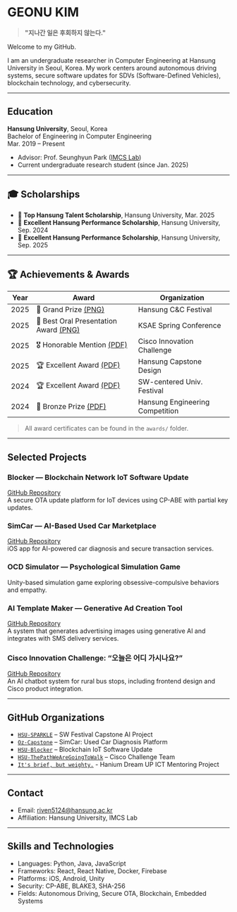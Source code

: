 # GEONU KIM
> **"지나간 일은 후회하지 않는다."**

Welcome to my GitHub.

I am an undergraduate researcher in Computer Engineering at Hansung University in Seoul, Korea. My work centers around autonomous driving systems, secure software updates for SDVs (Software-Defined Vehicles), blockchain technology, and cybersecurity.

---

## Education

**Hansung University**, Seoul, Korea  
Bachelor of Engineering in Computer Engineering  
Mar. 2019 – Present  
- Advisor: Prof. Seunghyun Park ([IMCS Lab](https://imcslab.github.io/))  
- Current undergraduate research student (since Jan. 2025)

---

## 🎓 Scholarships

- 🏅 **Top Hansung Talent Scholarship**, Hansung University, Mar. 2025  
- 🥈 **Excellent Hansung Performance Scholarship**, Hansung University, Sep. 2024
- 🥈 **Excellent Hansung Performance Scholarship**, Hansung University, Sep. 2025

---

## 🏆 Achievements & Awards

| Year | Award | Organization |
|------|-------|--------------|
| 2025 | 🥇 Grand Prize [(PNG)]() | Hansung C&C Festival |
| 2025 | 🥇 Best Oral Presentation Award [(PNG)](./awards/ksae_2025.png) | KSAE Spring Conference |
| 2025 | 🎖️ Honorable Mention [(PDF)](./awards/cisco_2025.pdf) | Cisco Innovation Challenge |
| 2025 | 🏆 Excellent Award [(PDF)](./awards/capstone_spring_2025.pdf) | Hansung Capstone Design |
| 2024 | 🏆 Excellent Award [(PDF)](./awards/sw_festival_2024.pdf) | SW-centered Univ. Festival |
| 2024 | 🥉 Bronze Prize [(PDF)](./awards/engineering_2024.pdf) | Hansung Engineering Competition |

> All award certificates can be found in the `awards/` folder.

---

## Selected Projects

### Blocker — Blockchain Network IoT Software Update  
[GitHub Repository](https://github.com/HSU-Blocker)  
A secure OTA update platform for IoT devices using CP-ABE with partial key updates.

### SimCar — AI-Based Used Car Marketplace  
[GitHub Repository](https://github.com/Oz-Capstone)  
iOS app for AI-powered car diagnosis and secure transaction services.

### OCD Simulator — Psychological Simulation Game  
Unity-based simulation game exploring obsessive-compulsive behaviors and empathy.

### AI Template Maker — Generative Ad Creation Tool  
[GitHub Repository](https://github.com/HSU-SPARKLE)  
A system that generates advertising images using generative AI and integrates with SMS delivery services.

### Cisco Innovation Challenge: “오늘은 어디 가시나요?”  
[GitHub Repository](https://github.com/HSU-ThePathWeAreGoingToWalk)  
An AI chatbot system for rural bus stops, including frontend design and Cisco product integration.

---

## GitHub Organizations

- [`HSU-SPARKLE`](https://github.com/HSU-SPARKLE) – SW Festival Capstone AI Project  
- [`Oz-Capstone`](https://github.com/Oz-Capstone) – SimCar: Used Car Diagnosis Platform  
- [`HSU-Blocker`](https://github.com/HSU-Blocker) – Blockchain IoT Software Update  
- [`HSU-ThePathWeAreGoingToWalk`](https://github.com/HSU-ThePathWeAreGoingToWalk) – Cisco Challenge Team
- [`It's brief, but weighty.`](https://github.com/2-Clips) - Hanium Dream UP ICT Mentoring Project

---

## Contact

- Email: [riven5124@hansung.ac.kr](mailto:riven5124@hansung.ac.kr)  
- Affiliation: Hansung University, IMCS Lab

---

## Skills and Technologies

- Languages: Python, Java, JavaScript  
- Frameworks: React, React Native, Docker, Firebase  
- Platforms: iOS, Android, Unity  
- Security: CP-ABE, BLAKE3, SHA-256  
- Fields: Autonomous Driving, Secure OTA, Blockchain, Embedded Systems
